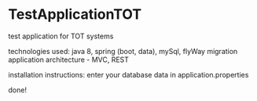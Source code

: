 # TestApplicationTOT
test application for TOT systems

technologies used: java 8, spring (boot, data), mySql, flyWay migration
application architecture - MVC, REST

installation instructions: enter your database data in application.properties

done!


